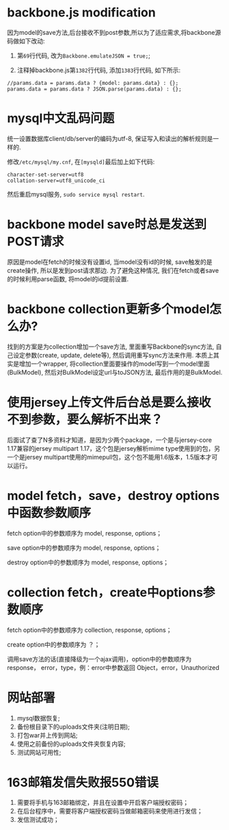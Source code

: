 # backbone.js modification

因为model的save方法,后台接收不到post参数,所以为了适应需求,将backbone源码做如下改动:

1. 第``69``行代码, 改为``Backbone.emulateJSON = true;``;

2. 注释掉backbone.js第``1382``行代码, 添加``1383``行代码, 如下所示:

```	
//params.data = params.data ? {model: params.data} : {};
params.data = params.data ? JSON.parse(params.data) : {};
```

# mysql中文乱码问题

统一设置数据库client/db/server的编码为utf-8, 保证写入和读出的解析规则是一样的.

修改``/etc/mysql/my.cnf``, 在``[mysqld]``最后加上如下代码:

```
character-set-server=utf8
collation-server=utf8_unicode_ci
```
然后重启mysql服务, ``sudo service mysql restart``. 


# backbone model save时总是发送到POST请求

原因是model在fetch的时候没有设置id, 当model没有id的时候, save触发的是create操作, 所以是发到post请求那边. 为了避免这种情况, 我们在fetch或者save的时候利用parse函数, 将model的id提前设置.


# backbone collection更新多个model怎么办?

找到的方案是为collection增加一个save方法, 里面重写Backbone的sync方法, 自己设定参数(create, update, delete等), 然后调用重写sync方法来作用. 本质上其实是增加一个wrapper, 将collection里面要操作的model写到一个model里面(BulkModel), 然后对BulkModel设定url与toJSON方法, 最后作用的是BulkModel.

# 使用jersey上传文件后台总是要么接收不到参数，要么解析不出来？

后面试了查了N多资料才知道，是因为少两个package，一个是与jersey-core 1.17兼容的jersey multipart 1.17，这个包是jersey解析mime type使用到的包，另一个是jersey multipart使用的mimepull包，这个包不能用1.6版本，1.5版本才可以运行。

# model fetch，save，destroy options中函数参数顺序

fetch option中的参数顺序为 model, response, options；

save option中的参数顺序为 model, response, options；

destroy option中的参数顺序为 model, response, options；

# collection fetch，create中options参数顺序

fetch option中的参数顺序为 collection, response, options；

create option中的参数顺序为 ？；

调用save方法的话(直接降级为一个ajax调用)，option中的参数顺序为 response， error，type，例：error中参数返回 Object，error，Unauthorized

# 网站部署

1. mysql数据恢复;
2. 备份根目录下的uploads文件夹(注明日期);
3. 打包war并上传到网站;
4. 使用之前备份的uploads文件夹恢复内容;
5. 测试网站可用性;

# 163邮箱发信失败报550错误

1. 需要将手机与163邮箱绑定，并且在设置中开启客户端授权密码；
2. 在后台程序中，需要将客户端授权密码当做邮箱密码来使用进行发信；
3. 发信测试成功；

